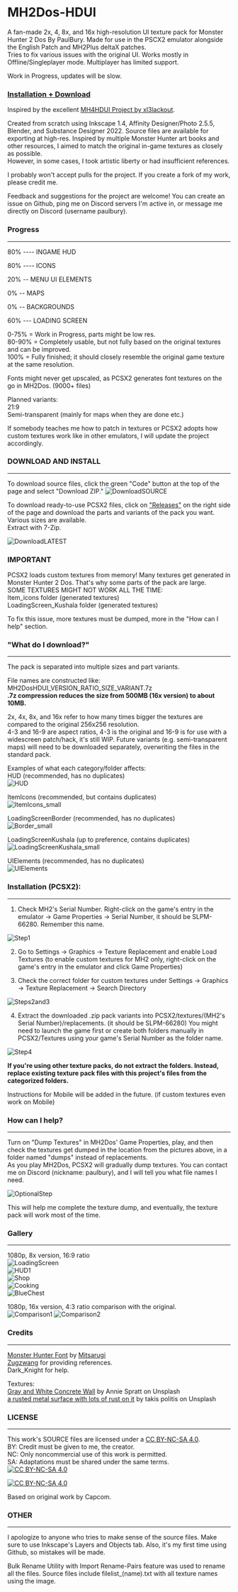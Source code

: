 # MH2Dos-HDUI

A fan-made 2x, 4, 8x, and 16x high-resolution UI texture pack for Monster Hunter 2 Dos By PaulBury. Made for use in the PSCX2 emulator alongside the English Patch and MH2Plus deltaX patches.  
Tries to fix various issues with the original UI. Works mostly in Offline/Singleplayer mode. Multiplayer has limited support.

Work in Progress, updates will be slow.  

### [Installation + Download](https://github.com/PaulBury/MH2Dos-HDUI/tree/main?tab=readme-ov-file#download-and-install)  

Inspired by the excellent [MH4HDUI Project by xl3lackout](https://github.com/xl3lackout/MH4HDUI).


Created from scratch using Inkscape 1.4, Affinity Designer/Photo 2.5.5, Blender, and Substance Designer 2022. Source files are available for exporting at high-res.
Inspired by multiple Monster Hunter art books and other resources, I aimed to match the original in-game textures as closely as possible.  
However, in some cases, I took artistic liberty or had insufficient references.  

I probably won't accept pulls for the project. If you create a fork of my work, please credit me.  

Feedback and suggestions for the project are welcome! You can create an issue on Github, ping me on Discord servers I'm active in, or message me directly on Discord (username paulbury).  

### Progress
-----------------------------------------------------------------------------------------------------------
80% ---- INGAME HUD        

80% ---- ICONS             

20% -- MENU UI ELEMENTS 

0% -- MAPS             

0% -- BACKGROUNDS      

60% --- LOADING SCREEN    


0-75%  =  Work in Progress, parts might be low res.  
80-90% =  Completely usable, but not fully based on the original textures and can be improved.  
100%   =  Fully finished; it should closely resemble the original game texture at the same resolution.


Fonts might never get upscaled, as PCSX2 generates font textures on the go in MH2Dos. (9000+ files)


Planned variants:  
21:9  
Semi-transparent (mainly for maps when they are done etc.)  


If somebody teaches me how to patch in textures or PCSX2 adopts how custom textures work like in other emulators, I will update the project accordingly.


### DOWNLOAD AND INSTALL
-----------------------------------------------------------------------------------------------------------  
To download source files, click the green "Code" button at the top of the page and select "Download ZIP."
![DownloadSOURCE](https://github.com/user-attachments/assets/e48b1014-46a3-4ccf-9c82-97baea001c7c)

To download ready-to-use PCSX2 files, click on ["Releases"](https://github.com/PaulBury/MH2Dos-HDUI/releases/latest) on the right side of the page and download the parts and variants of the pack you want. Various sizes are available.  
Extract with 7-Zip.  


![DownloadLATEST](https://github.com/user-attachments/assets/4da55556-d158-440f-be10-c4d33f4c8b7e)


### IMPORTANT
PCSX2 loads custom textures from memory! Many textures get generated in Monster Hunter 2 Dos. That's why some parts of the pack are large.  
SOME TEXTURES MIGHT NOT WORK ALL THE TIME:  
Item_icons folder (generated textures)  
LoadingScreen_Kushala folder (generated textures)  

To fix this issue, more textures must be dumped, more in the "How can I help" section. 

### "What do I download?"
-----------------------------------------------------------------------------------------------------------  
The pack is separated into multiple sizes and part variants.  

File names are constructed like:  
MH2DosHDUI_VERSION_RATIO_SIZE_VARIANT.7z  
**.7z compression reduces the size from 500MB (16x version) to about 10MB.**  

2x, 4x, 8x, and 16x refer to how many times bigger the textures are compared to the original 256x256 resolution.  
4-3 and 16-9 are aspect ratios, 4-3 is the original and 16-9 is for use with a widescreen patch/hack, it's still WIP.
Future variants (e.g. semi-transparent maps) will need to be downloaded separately, overwriting the files in the standard pack.  

Examples of what each category/folder affects:  
HUD (recommended, has no duplicates)  
![HUD](https://github.com/user-attachments/assets/e9a07a86-3f01-4f8d-b95d-f9363ebde119)  

ItemIcons (recommended, but contains duplicates)  
![ItemIcons_small](https://github.com/user-attachments/assets/25391864-f3d4-4ec3-ab5e-a2e0eb8407ec)  

LoadingScreenBorder (recommended, has no duplicates)  
![Border_small](https://github.com/user-attachments/assets/f3675126-0a5f-4423-8daa-31bb8805d7e7)  

LoadingScreenKushala (up to preference, contains duplicates)  
![LoadingScreenKushala_small](https://github.com/user-attachments/assets/612fe723-e547-49f1-964e-cf9007ac6b14)  

UIElements (recommended, has no duplicates)  
![UIElements](https://github.com/user-attachments/assets/a50f2a42-29b9-4670-b817-cb603c0e67e9)  

### Installation (PCSX2):  
-----------------------------------------------------------------------------------------------------------  

1. Check MH2's Serial Number. Right-click on the game's entry in the emulator -> Game Properties -> Serial Number, it should be SLPM-66280. Remember this name.

![Step1](https://github.com/user-attachments/assets/621e7f77-c682-4e3b-95ae-57920548b4a7)

2. Go to Settings -> Graphics -> Texture Replacement and enable Load Textures (to enable custom textures for MH2 only, right-click on the game's entry in the emulator and click Game Properties)


3. Check the correct folder for custom textures under Settings -> Graphics -> Texture Replacement -> Search Directory

![Steps2and3](https://github.com/user-attachments/assets/727cf02a-395a-466e-bcc9-e03e0478be28)

4. Extract the downloaded .zip pack variants into PCSX2/textures/(MH2's Serial Number)/replacements. (it should be SLPM-66280) You might need to launch the game first or create both folders manually in PCSX2/Textures using your game's Serial Number as the folder name.

![Step4](https://github.com/user-attachments/assets/dfd93e32-69a4-4c96-8266-ec73551877be)


**If you're using other texture packs, do not extract the folders. Instead, replace existing texture pack files with this project's files from the categorized folders.**


Instructions for Mobile will be added in the future. (if custom textures even work on Mobile)

### How can I help?
-----------------------------------------------------------------------------------------------------------
Turn on "Dump Textures" in MH2Dos' Game Properties, play, and then check the textures get dumped in the location from the pictures above, in a folder named "dumps" instead of replacements.  
As you play MH2Dos, PCSX2 will gradually dump textures. You can contact me on Discord (nickname: paulbury), and I will tell you what file names I need.  

![OptionalStep](https://github.com/user-attachments/assets/63786923-a416-4826-ad3b-38c0955dfd5a)  

This will help me complete the texture dump, and eventually, the texture pack will work most of the time.

### Gallery
-----------------------------------------------------------------------------------------------------------  
1080p, 8x version, 16:9 ratio  
![LoadingScreen](https://github.com/user-attachments/assets/77ff9382-4df4-4bc8-ac3d-77dcc163c521)  
![HUD1](https://github.com/user-attachments/assets/e6b975d2-1dda-43d9-bd17-c38131e439ef)  
![Shop](https://github.com/user-attachments/assets/69513df7-1fb3-4125-9e84-28ffd8fab63e)  
![Cooking](https://github.com/user-attachments/assets/4a3b1468-25f4-46fe-8228-5794303b67cf)  
![BlueChest](https://github.com/user-attachments/assets/551c2a76-9036-40c8-8905-63e955fa9cd1)  


1080p, 16x version, 4:3 ratio comparison with the original.  
![Comparison1](https://github.com/user-attachments/assets/f0b1ffa7-8922-46d7-b141-5d0bf8785d5e)
![Comparison2](https://github.com/user-attachments/assets/dc8dcce8-c218-4715-89aa-c64d018a21c8)


### Credits
-----------------------------------------------------------------------------------------------------------
[Monster Hunter Font](https://www.deviantart.com/xmitsarugix/art/Monster-Hunter-Font-Type-1-and-2-380816151) by [Mitsarugi](https://monsterhunter.fandom.com/wiki/User:Mitsarugi)  
[Zugzwang](https://x.com/ZugzwangMH) for providing references.  
Dark_Knight for help.  

Textures:  
[Gray and White Concrete Wall](https://unsplash.com/photos/gray-and-white-concrete-wall-ug3EcRGb3I8) by Annie Spratt on Unsplash  
[a rusted metal surface with lots of rust on it](https://unsplash.com/photos/a-rusted-metal-surface-with-lots-of-rust-on-it-FmeJ2pV6YsU) by takis politis on Unsplash  


### LICENSE
-----------------------------------------------------------------------------------------------------------
This work's SOURCE files are licensed under a [CC BY-NC-SA 4.0][cc-by-nc-sa].  
BY: Credit must be given to me, the creator.  
NC: Only noncommercial use of this work is permitted.  
SA: Adaptations must be shared under the same terms.  
[![CC BY-NC-SA 4.0][cc-by-nc-sa-shield]][cc-by-nc-sa]  

[![CC BY-NC-SA 4.0][cc-by-nc-sa-image]][cc-by-nc-sa]  

[cc-by-nc-sa]: http://creativecommons.org/licenses/by-nc-sa/4.0/  
[cc-by-nc-sa-image]: https://licensebuttons.net/l/by-nc-sa/4.0/88x31.png  
[cc-by-nc-sa-shield]: https://img.shields.io/badge/License-CC%20BY--NC--SA%204.0-lightgrey.svg  

Based on original work by Capcom.  


### OTHER
-----------------------------------------------------------------------------------------------------------
I apologize to anyone who tries to make sense of the source files. Make sure to use Inkscape's Layers and Objects tab. 
Also, it's my first time using Github, so mistakes will be made.  

Bulk Rename Utility with Import Rename-Pairs feature was used to rename all the files. Source files include filelist_(name).txt with all texture names using the image.  
